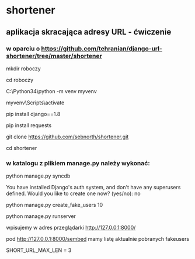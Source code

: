 # shortener
## aplikacja skracająca adresy URL - ćwiczenie
### w oparciu o https://github.com/tehranian/django-url-shortener/tree/master/shortener


mkdir roboczy

cd roboczy

C:\Python34\python -m venv myvenv

myvenv\Scripts\activate

pip install django==1.8

pip install requests

git clone https://github.com/sebnorth/shortener.git

cd shortener

### w katalogu z plikiem manage.py należy wykonać: 

python manage.py syncdb

You have installed Django's auth system, and don't have any superusers defined.
Would you like to create one now? (yes/no): no

python manage.py create_fake_users 10

python manage.py runserver

wpisujemy w adres przeglądarki http://127.0.0.1:8000/

pod http://127.0.0.1:8000/sembed mamy listę aktualnie pobranych fakeusers

SHORT_URL_MAX_LEN = 3

